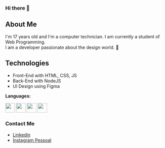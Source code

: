 ### Hi there 👋  

## About Me
I'm 17 years old and I'm a computer technician. I am currently a student of Web Programming.
<br>
I am a developer passionate about the design world. 🎉

## Technologies
- Front-End with HTML, CSS, JS
- Back-End with NodeJS
- UI Design using Figma

**Languages:**  

<code><img height="30" src="https://xesque.rocketseat.dev/platform/tech/html5.svg"></code>
<code><img height="30" src="https://xesque.rocketseat.dev/platform/tech/css3.svg"></code>
<code><img height="30" src="https://xesque.rocketseat.dev/platform/tech/javascript.svg"></code>
<code><img height="30" src="https://xesque.rocketseat.dev/platform/tech/node.svg"></code>

### Contact Me
- <a href="https://www.linkedin.com/in/wesleydamasceno/">Linkedin</a>
- <a href="https://instagram.com/wesleydamasceno4">Instagram Pessoal</a>
